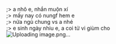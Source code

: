 ;> a nhô e, nhắn muộn xí<br>
;> mấy nay có nungf hem e<br>
;> nửa ngủ chung vs a nhé<br>
;> e sinh ngày nhiu e, a coi tử vi giùm cho<br>
![Uploading image.png…]()<br>
